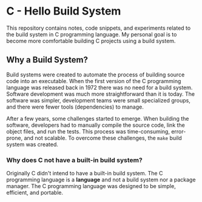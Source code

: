 # C - Hello Build System

This repository contains notes, code snippets, and experiments related to the build system in C programming language. My
personal goal is to become more comfortable building C projects using a build system.

## Why a Build System?

Build systems were created to automate the process of building source code into an executable. When the first version of
the C programming language was released back in 1972 there was no need for a build system. Software development was much
more straightforward than it is today. The software was simpler, development teams were small specialized groups, and there
were fewer tools (dependencies) to manage.

After a few years, some challenges started to emerge. When building the software, developers had to manually compile the
source code, link the object files, and run the tests. This process was time-consuming, error-prone, and not scalable. To
overcome these challenges, the `make` build system was created.

### Why does C not have a built-in build system?

Originally C didn't intend to have a built-in build system. The C programming language is a **language** and not a
build system nor a package manager. The C programming language was designed to be simple, efficient, and portable.


